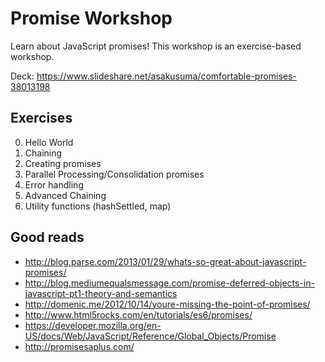 Promise Workshop
================
Learn about JavaScript promises! This workshop is an exercise-based workshop.

Deck: https://www.slideshare.net/asakusuma/comfortable-promises-38013198

Exercises
----

0. Hello World
1. Chaining
2. Creating promises
3. Parallel Processing/Consolidation promises
4. Error handling
5. Advanced Chaining
6. Utility functions (hashSettled, map)


Good reads
---------
* http://blog.parse.com/2013/01/29/whats-so-great-about-javascript-promises/
* http://blog.mediumequalsmessage.com/promise-deferred-objects-in-javascript-pt1-theory-and-semantics
* http://domenic.me/2012/10/14/youre-missing-the-point-of-promises/
* http://www.html5rocks.com/en/tutorials/es6/promises/
* https://developer.mozilla.org/en-US/docs/Web/JavaScript/Reference/Global_Objects/Promise
* http://promisesaplus.com/